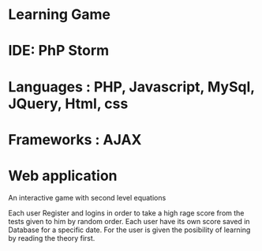 # Learning Game

# IDE: PhP Storm

# Languages : PHP, Javascript, MySql, JQuery, Html, css

# Frameworks : AJAX

# Web application 

An interactive game with second level equations

Each user Register and logins in order to take a high rage score from the tests given to him
by random order. Each user have its own score saved in Database for a specific date. 
For the user is given the posibility of learning by reading the theory first.  

